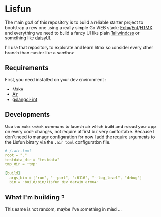 # Lisfun

The main goal of this repository is to build a reliable starter project to bootstrap a new one using a really simple Go WEB stack: [Echo](https://echo.labstack.com/)/[Ent](https://entgo.io/)/[HTMX](https://htmx.org/) and everything we need to build a fancy UI like plain [Tailwindcss](https://tailwindcss.com/) or something like [daisyUI](https://daisyui.com/).

I'll use that repository to explorate and learn htmx so consider every other branch than master like a sandbox.

## Requirements

First, you need installed on your dev environment :
* Make
* [Air](https://github.com/air-verse/air)
* [golangci-lint](https://golangci-lint.run)

## Developments

Use the `make watch` command to launch air which build and reload your app on every code changes, not require at first but very confortable. Because I don't need to manage configuration for now I add the require arguments to the Lisfun binary via the `.air.toml` configuration file.

```yaml
# /.air.toml
root = "."
testdata_dir = "testdata"
tmp_dir = "tmp"

[build]
  args_bin = ["run", "--port", ":6116", "--log_level", "debug"]
  bin = "build/bin/lisfun_dev_darwin_arm64"
```

## What I'm building ?

This name is not random, maybe I've something in mind ...
